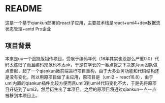 # README

这是一个基于qiankun部署的react子应用，主要技术栈是react+umi4+dev数据流状态管理+antd Pro企业

## 项目背景
本来是uu一个战损版祖传项目，受限于编码年代（18年其实也没那么严重0.0）代码太陈旧了而且编码规范也不太ok，于是在学长的一番点拨之下决定为uu团队做点贡献，起了一个qiankun微前端进行项目重构，由于大多业务功能和代码结构还是没有变化，所以用原项目做了主应用，原项目是（umi2 + react16.8），由于umi内置的qiankun插件比较方便而且umi3到umi4代码变化不大，于是先将原项目升级到了umi3，然后衍生出了本项目，之后的原项目将通过qiankun一点一点被移到本项目上。
